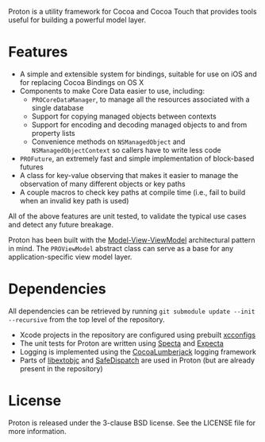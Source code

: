 Proton is a utility framework for Cocoa and Cocoa Touch that provides tools useful for building a powerful model layer.

# Features

 - A simple and extensible system for bindings, suitable for use on iOS and for replacing Cocoa Bindings on OS X
 - Components to make Core Data easier to use, including:
    - `PROCoreDataManager`, to manage all the resources associated with a single database
    - Support for copying managed objects between contexts
    - Support for encoding and decoding managed objects to and from property lists
    - Convenience methods on `NSManagedObject` and `NSManagedObjectContext` so callers have to write less code
 - `PROFuture`, an extremely fast and simple implementation of block-based futures
 - A class for key-value observing that makes it easier to manage the observation of many different objects or key paths
 - A couple macros to check key paths at compile time (i.e., fail to build when an invalid key path is used)

All of the above features are unit tested, to validate the typical use cases and detect any future breakage.

Proton has been built with the [Model-View-ViewModel](http://en.wikipedia.org/wiki/Model_View_ViewModel) architectural pattern in mind. The `PROViewModel` abstract class can serve as a base for any application-specific view model layer.

# Dependencies

All dependencies can be retrieved by running `git submodule update --init --recursive` from the top level of the repository.

 - Xcode projects in the repository are configured using prebuilt [xcconfigs](http://github.com/jspahrsummers/xcconfigs)
 - The unit tests for Proton are written using [Specta](http://github.com/bitswift/specta) and [Expecta](http://github.com/bitswift/expecta)
 - Logging is implemented using the [CocoaLumberjack](http://github.com/bitswift/CocoaLumberjack) logging framework
 - Parts of [libextobjc](http://github.com/jspahrsummers/libextobjc) and [SafeDispatch](http://github.com/jspahrsummers/SafeDispatch) are used in Proton (but are already present in the repository)

# License

Proton is released under the 3-clause BSD license. See the LICENSE file for more information.
